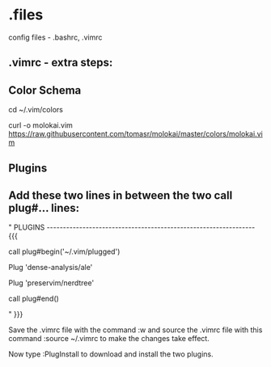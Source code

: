 # .files
config files - .bashrc, .vimrc

## .vimrc - extra steps:

## Color Schema

cd ~/.vim/colors

curl -o molokai.vim https://raw.githubusercontent.com/tomasr/molokai/master/colors/molokai.vim



## Plugins

## Add these two lines in between the two call plug#... lines:

" PLUGINS ---------------------------------------------------------------- {{{

call plug#begin('~/.vim/plugged')


  Plug 'dense-analysis/ale'

  Plug 'preservim/nerdtree'


call plug#end()

" }}}

Save the .vimrc file with the command :w and source the .vimrc file with this command :source ~/.vimrc to make the changes take effect.

Now type :PlugInstall to download and install the two plugins.
